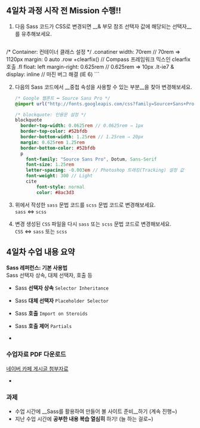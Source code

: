 ## 4일차 과정 시작 전 Mission 수행!!
1. 다음 Sass 코드가 CSS로 변경되면 __& 부모 참조 선택자 값에 해당되는 선택자__를 유추해보세요.
	```sass
/* Container: 컨테이너 클래스 설정 */
	.conatiner
		width: 70rem // 70rem ⇒ 1120px
		margin: 0 auto
		.row
			+clearfix() // Compass 프레임워크 믹스인 clearfix 호출
			.fl
				float: left
				margin-right: 0.625rem // 0.625rem ⇒ 10px
				.lt-ie7 &
					display: inline // 마진 버그 해결 (IE 6)
	```

2. 다음의 Sass 코드에서 __중첩 속성을 사용할 수 있는 부분__을 찾아 변경해보세요.
	```sass
	/* Google 웹폰트 ━ Source Sans Pro */
	@import url("http://fonts.googleapis.com/css?family=Source+Sans+Pro:200,400")

	/* blockquote: 인용문 설정 */
	blockquote
	  border-top-width: 0.0625rem // 0.0625rem ⇒ 1px
	  border-top-color: #52bfdb
	  border-bottom-width: 1.25rem // 1.25rem ⇒ 20px
	  margin: 0.625rem 1.25rem
	  border-bottom-color: #52bfdb
	  p
	  	font-family: "Source Sans Pro", Dotum, Sans-Serif
	  	font-size: 1.25rem
	  	letter-spacing: -0.003em // Photoshop 트래킹(Tracking) 설정 값
	  	font-weight: 300 // Light
		cite
			font-style: normal
			color: #8ac3d3
	```

3. 위에서 작성한 `sass` 문법 코드를 `scss` 문법 코드로 변경해보세요.<br>
	`sass` ⇔ `scss`

4. 변경 생성된 `CSS` 파일을 다시 `sass` 또는 `scss` 문법 코드로 변경해보세요.<br>
	`CSS` ⇔ `sass` 또는 `scss`

## 4일차 수업 내용 요약
__Sass 레퍼런스: 기본 사용법__<br>
Sass 선택자 상속, 대체 선택자, 호출 등

- Sass __선택자 상속__ `Selector Inheritance`
- Sass __대체 선택자__ `Placeholder Selector`
- Sass __호출__ `Import on Steroids`
- Sass __호출 제어__ `Partials`

-

### 수업자료 PDF 다운로드
[네이버 카페 게시글 첨부자료](http://cafe.naver.com/webstandardproject/3973)

-

### 과제
- 수업 시간에 __Sass를 활용하여 만들어 볼 사이트 준비__하기 (계속 진행~)
- 지난 수업 시간에 __공부한 내용 복습 열심히__ 하기! (늘 하는 걸로~)
